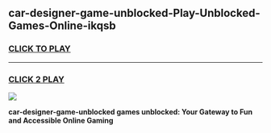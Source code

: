 
## car-designer-game-unblocked-Play-Unblocked-Games-Online-ikqsb
<h3>
<a href="https://premium76.site?title=car-designer-game-unblocked&ref=25A">CLICK TO PLAY</a></h3>
<hr>

<h3>
<a href="https://premium76.site?title=car-designer-game-unblocked&ref=25A">CLICK 2 PLAY</a>
  
</h3>

<a href="https://premium76.site?title=car-designer-game-unblocked&ref=25A"><img src="https://clearcache.store/games.png"></a>


**car-designer-game-unblocked games unblocked: Your Gateway to Fun and Accessible Online Gaming**
